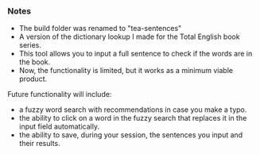 ### Notes
* The build folder was renamed to "tea-sentences"
* A version of the dictionary lookup I made for the Total English book series.
* This tool allows you to input a full sentence to check if the words are in the book.
* Now, the functionality is limited, but it works as a minimum viable product.

Future functionality will include:
* a fuzzy word search with recommendations in case you make a typo.
* the ability to click on a word in the fuzzy search that replaces it in the input field automatically.
* the ability to save, during your session, the sentences you input and their results.

